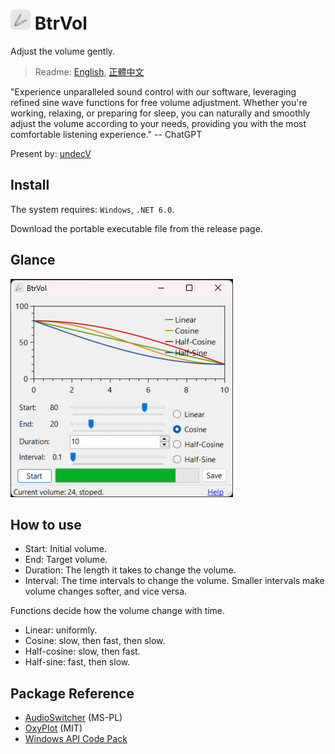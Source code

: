 # ![icon](./BtrVol/resources/icon.32.png) BtrVol

Adjust the volume gently.

> Readme: [English](./readme.md), [正體中文](./readme.zh.md)

"Experience unparalleled sound control with our software, leveraging refined sine wave functions for free volume adjustment. Whether you're working, relaxing, or preparing for sleep, you can naturally and smoothly adjust the volume according to your needs, providing you with the most comfortable listening experience." -- ChatGPT 

Present by: [undecV](https://github.com/undecv)

## Install

The system requires: `Windows`, `.NET 6.0`.

Download the portable executable file from the release page.

## Glance

![Screenshot](./Docs/Screenshot.png)

## How to use

- Start: Initial volume.
- End: Target volume.
- Duration: The length it takes to change the volume.
- Interval: The time intervals to change the volume. Smaller intervals make volume changes softer, and vice versa.

Functions decide how the volume change with time.

- Linear: uniformly.
- Cosine: slow, then fast, then slow.
- Half-cosine: slow, then fast.
- Half-sine: fast, then slow.

## Package Reference

- [AudioSwitcher](https://github.com/xenolightning/AudioSwitcher) (MS-PL)
- [OxyPlot](https://github.com/oxyplot/oxyplot) (MIT)
- [Windows API Code Pack](https://www.nuget.org/packages/Microsoft.WindowsAPICodePack-Shell)
